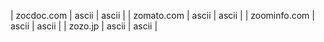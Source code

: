 | zocdoc.com | ascii | ascii |
| zomato.com | ascii | ascii |
| zoominfo.com | ascii | ascii |
| zozo.jp | ascii | ascii |
